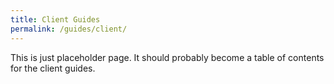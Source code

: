 ```yaml
---
title: Client Guides
permalink: /guides/client/
---
```


This is just placeholder page. It should probably become a table of
contents for the client guides.

